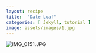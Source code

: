 ```yaml
---
layout: recipe
title:  "Date Loaf"
categories: [ Jekyll, tutorial ]
image: assets/images/1.jpg
---
```

![IMG_0151.JPG]({{site.baseurl}}/image/IMG_0151.JPG)
